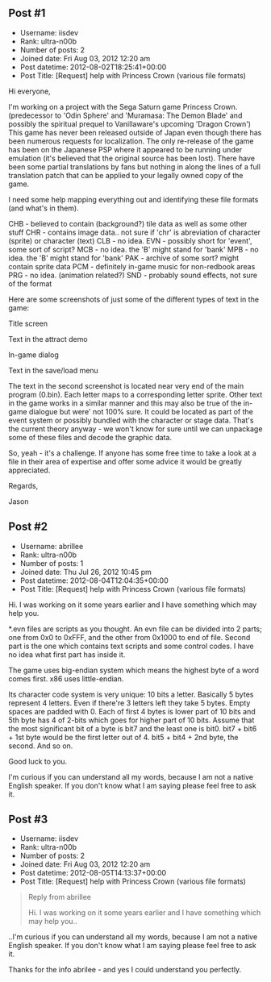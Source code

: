 ## Post #1
- Username: iisdev
- Rank: ultra-n00b
- Number of posts: 2
- Joined date: Fri Aug 03, 2012 12:20 am
- Post datetime: 2012-08-02T18:25:41+00:00
- Post Title: [Request] help with Princess Crown (various file formats)

Hi everyone,

I'm working on a project with the Sega Saturn game Princess Crown. (predecessor to 'Odin Sphere' and 'Muramasa: The Demon Blade' and possibly the spiritual prequel to Vanillaware's upcoming 'Dragon Crown') This game has never been released outside of Japan even though there has been numerous requests for localization. The only re-release of the game has been on the Japanese PSP where it appeared to be running under emulation (it's believed that the original source has been lost). There have been some partial translations by fans but nothing in along the lines of a full translation patch that can be applied to your legally owned copy of the game.

I need some help mapping everything out and identifying these file formats (and what's in them).

CHB - believed to contain (background?) tile data as well as some other stuff
CHR - contains image data.. not sure if 'chr' is abreviation of character (sprite) or character (text)
CLB - no idea.
EVN - possibly short for 'event', some sort of script?
MCB - no idea. the 'B' might stand for 'bank'
MPB - no idea. the 'B' might stand for 'bank'
PAK - archive of some sort? might contain sprite data
PCM - definitely in-game music for non-redbook areas
PRG - no idea. (animation related?)
SND - probably sound effects, not sure of the format

Here are some screenshots of just some of the different types of text in the game:


Title screen


Text in the attract demo


In-game dialog


Text in the save/load menu

The text in the second screenshot is located near very end of the main program (0.bin). Each letter maps to a corresponding letter sprite. Other text in the game works in a similar manner and this may also be true of the in-game dialogue but were' not 100% sure. It could be located as part of the event system or possibly bundled with the character or stage data. That's the current theory anyway - we won't know for sure until we can unpackage some of these files and decode the graphic data.

So, yeah - it's a challenge. If anyone has some free time to take a look at a file in their area of expertise and offer some advice it would be greatly appreciated.

Regards,

Jason
## Post #2
- Username: abrillee
- Rank: ultra-n00b
- Number of posts: 1
- Joined date: Thu Jul 26, 2012 10:45 pm
- Post datetime: 2012-08-04T12:04:35+00:00
- Post Title: [Request] help with Princess Crown (various file formats)

Hi.
I was working on it some years earlier and I have something which may help you.

*.evn files are scripts as you thought.
An evn file can be divided into 2 parts; one from 0x0 to 0xFFF, and the other from 0x1000 to end of file.
Second part is the one which contains text scripts and some control codes.
I have no idea what first part has inside it.

The game uses big-endian system which means the highest byte of a word comes first.
x86 uses little-endian.

Its character code system is very unique: 10 bits a letter.
Basically 5 bytes represent 4 letters. Even if there're 3 letters left they take 5 bytes. Empty spaces are padded with 0.
Each of first 4 bytes is lower part of 10 bits and 5th byte has 4 of 2-bits which goes for higher part of 10 bits.
Assume that the most significant bit of a byte is bit7 and the least one is bit0.
bit7 + bit6 + 1st byte would be the first letter out of 4.
bit5 + bit4 + 2nd byte, the second.
And so on.

Good luck to you.


I'm curious if you can understand all my words, because I am not a native English speaker.
If you don't know what I am saying please feel free to ask it.
## Post #3
- Username: iisdev
- Rank: ultra-n00b
- Number of posts: 2
- Joined date: Fri Aug 03, 2012 12:20 am
- Post datetime: 2012-08-05T14:13:37+00:00
- Post Title: [Request] help with Princess Crown (various file formats)

> Reply from abrillee
>
> Hi.
I was working on it some years earlier and I have something which may help you..

..I'm curious if you can understand all my words, because I am not a native English speaker.
If you don't know what I am saying please feel free to ask it.

Thanks for the info abrilee - and yes I could understand you perfectly.
